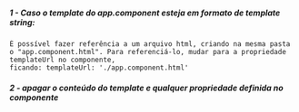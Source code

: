 ##### 1 - Caso o template do app.component esteja em formato de template string:
    É possível fazer referência a um arquivo html, criando na mesma pasta o "app.component.html". Para referenciá-lo, mudar para a propriedade templateUrl no componente,
    ficando: templateUrl: './app.component.html'

##### 2 - apagar o conteúdo do template e qualquer propriedade definida no componente